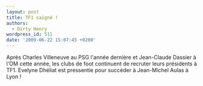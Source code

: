 ```yaml
---
layout: post
title: TF1 saigné !
authors:
  - Dirty Henry
wordpress_id: 511
date: '2009-06-22 15:07:45 +0200'
---
```

Après Charles Villeneuve au PSG l'année dernière et Jean-Claude Dassier à l'OM cette année, les clubs de foot continuent de recruter leurs présidents à TF1. Evelyne Dhéliat est pressentie pour succéder à Jean-Michel Aulas à Lyon !
